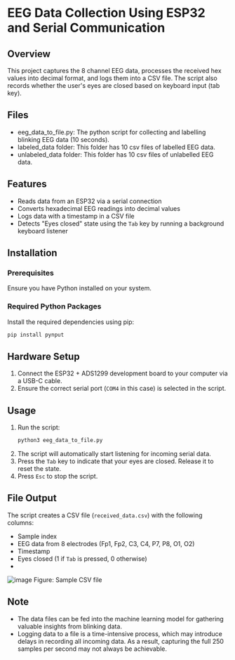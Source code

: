 # EEG Data Collection Using ESP32 and Serial Communication

## Overview
This project captures the 8 channel EEG data, processes the received hex values into decimal format, and logs them into a CSV file. The script also records whether the user's eyes are closed based on keyboard input (tab key).

## Files
- eeg_data_to_file.py: The python script for collecting and labelling blinking EEG data (10 seconds).
- labeled_data folder: This folder has 10 csv files of labelled EEG data.
- unlabeled_data folder: This folder has 10 csv files of unlabelled EEG data.

## Features
- Reads data from an ESP32 via a serial connection
- Converts hexadecimal EEG readings into decimal values
- Logs data with a timestamp in a CSV file
- Detects "Eyes closed" state using the `Tab` key by running a background keyboard listener

## Installation
### Prerequisites
Ensure you have Python installed on your system.

### Required Python Packages
Install the required dependencies using pip:
```sh
pip install pynput
```

## Hardware Setup
1. Connect the ESP32 + ADS1299 development board to your computer via a USB-C cable.
2. Ensure the correct serial port (`COM4` in this case) is selected in the script.

## Usage
1. Run the script:
   ```sh
   python3 eeg_data_to_file.py
   ```
2. The script will automatically start listening for incoming serial data.
3. Press the `Tab` key to indicate that your eyes are closed. Release it to reset the state.
4. Press `Esc` to stop the script.

## File Output
The script creates a CSV file (`received_data.csv`) with the following columns:
- Sample index
- EEG data from 8 electrodes (Fp1, Fp2, C3, C4, P7, P8, O1, O2)
- Timestamp
- Eyes closed (1 if `Tab` is pressed, 0 otherwise)
- 
![image](https://github.com/user-attachments/assets/4a46b578-f61c-4438-a378-ca1189c3cf49)
Figure: Sample CSV file

## Note
- The data files can be fed into the machine learning model for gathering valuable insights from blinking data.
- Logging data to a file is a time-intensive process, which may introduce delays in recording all incoming data. As a result, capturing the full 250 samples per second may not always be achievable.
